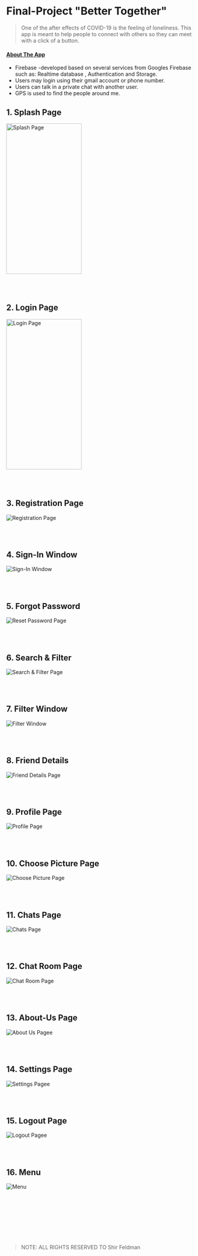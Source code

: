 # Final-Project "Better Together"

> One of the after effects of COVID-19 is the feeling of loneliness. This app is meant to help people to
> connect with others so they can meet with a click of a button.

#### <ins>About The App</ins>
* Firebase -developed based on several services from Googles Firebase such as: Realtime database ,
Authentication and Storage.
* Users may login using their gmail account or phone number.
* Users can talk in a private chat with another user.
* GPS is used to find the people around me.


## **1. Splash Page**

<img  src="/pics/1.PNG"  width="200" height="400" title="Splash Page" />

<br><br>

## **2. Login Page**

<img  src="/pics/2.PNG"  width="200" height="400" title="Login Page" />

<br><br>

## **3. Registration Page**

<img  src="/pics/3.PNG" title="‏‏Registration Page" />

<br><br>

## **4. Sign-In Window**

<img  src="/pics/4.PNG" title="‏‏Sign-In Window" />

<br><br>


## **5. Forgot Password**

<img  src="/pics/5.png" title="Reset Password Page" />

<br><br>

## **6. Search & Filter**

<img  src="/pics/6.PNG" title="Search & Filter Page" />

<br><br>

## **7. Filter Window**

<img  src="/pics/7.png" title="Filter Window" />

<br><br>


## **8. Friend Details**

<img  src="/pics/8.PNG" title="Friend Details Page" />

<br><br>

## **9. Profile Page**

<img  src="/pics/9.PNG" title="Profile Page" />

<br><br>

## **10. Choose Picture Page**

<img  src="/pics/10.PNG" title="Choose Picture Page" />

<br><br>

## **11. Chats Page**

<img  src="/pics/11.PNG" title="Chats Page" />

<br><br>

## **12. Chat Room Page**

<img  src="/pics/12.PNG" title="Chat Room Page" />

<br><br>


## **13. About-Us Page**

<img  src="/pics/13.PNG" title="About Us Pagee" />

<br><br>

## **14. Settings Page**

<img  src="/pics/14.PNG" title="Settings Pagee" />

<br><br>

## **15. Logout Page**

<img  src="/pics/15.PNG" title="Logout Pagee" />

<br><br>

## **16. Menu**

<img  src="./pics/16.PNG" title="Menu" />

<br><br>


<br><br><br><br>

> NOTE: ALL RIGHTS RESERVED TO Shir Feldman

